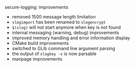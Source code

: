 secure-logging: improvements

  - removed 1500 message length limitation
  - `slogimport` has been renamed to `slogencrypt`
  - `$(slog)` will not start anymore when key is not found
  - internal messaging (warning, debug) improvements
  - improved memory handling and error information display
  - CMake build improvements
  - switched to GLib command line argument parsing
  - the output of `slogkey -s` is now parsable
  - manpage improvements
